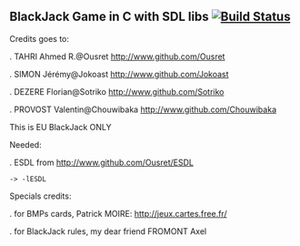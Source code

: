 ﻿BlackJack Game in C with SDL libs [![Build Status](https://travis-ci.org/Ousret/BlackJack-C-SDL.svg)](https://travis-ci.org/Ousret/BlackJack-C-SDL)
----------------------------------

Credits goes to:

. TAHRI Ahmed R.@Ousret http://www.github.com/Ousret

. SIMON Jérémy@Jokoast http://www.github.com/Jokoast

. DEZERE Florian@Sotriko http://www.github.com/Sotriko

. PROVOST Valentin@Chouwibaka http://www.github.com/Chouwibaka

This is EU BlackJack ONLY

Needed:

. ESDL from http://www.github.com/Ousret/ESDL

	-> -lESDL

Specials credits:

. for BMPs cards, Patrick MOIRE: http://jeux.cartes.free.fr/

. for BlackJack rules, my dear friend FROMONT Axel


